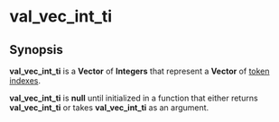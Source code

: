 # val\_vec\_int\_ti

## Synopsis  <a id="synopsis"></a>

**val\_vec\_int\_ti** is a **Vector** of **Integers** that represent a **Vector** of [token indexes](val_int_ti.md).

**val\_vec\_int\_ti** is **null** until initialized in a function that either returns **val\_vec\_int\_ti** or takes **val\_vec\_int\_ti** as an argument.

